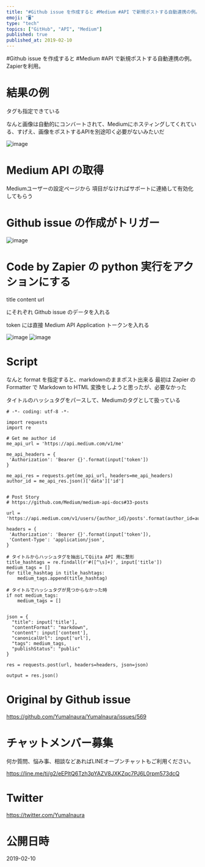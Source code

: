 ```yaml
---
title: "#Github issue を作成すると #Medium #API で新規ポストする自動連携の例。Zapierを利用。"
emoji: "🖥"
type: "tech"
topics: ["GitHub", "API", "Medium"]
published: true
published_at: 2019-02-10
---
```


#Github issue を作成すると #Medium #API で新規ポストする自動連携の例。Zapierを利用。

# 結果の例

タグも指定できている

なんと画像は自動的にコンバートされて、Mediumにホスティングしてくれている、すげえ、画像をポストするAPIを別途叩く必要がないみたいだ

![image](https://user-images.githubusercontent.com/13635059/52520046-ebe00b00-2ca7-11e9-9bee-33a04d62c491.png)

# Medium API の取得

Mediumユーザーの設定ページから
項目がなければサポートに連絡して有効化してもらう

# Github issue の作成がトリガー

![image](https://user-images.githubusercontent.com/13635059/52520050-fc908100-2ca7-11e9-8f46-456054281b2a.png)

# Code by Zapier の python 実行をアクションにする

title
content
url 

にそれぞれ Github issue のデータを入れる

token には直接 Medium API Application トークンを入れる


![image](https://user-images.githubusercontent.com/13635059/52520058-16ca5f00-2ca8-11e9-8283-84479f2c28fd.png)
![image](https://user-images.githubusercontent.com/13635059/52520062-2184f400-2ca8-11e9-983a-50d4f4419233.png)

# Script

なんと format を指定すると、markdownのままポスト出来る
最初は Zapier  の Formatter で Markdown to HTML 変換をしようと思ったが、必要なかった

タイトルのハッシュタグをパースして、Mediumのタグとして扱っている


```
# -*- coding: utf-8 -*-

import requests
import re

# Get me author id
me_api_url = 'https://api.medium.com/v1/me'

me_api_headers = {
 'Authorization': 'Bearer {}'.format(input['token'])
}

me_api_res = requests.get(me_api_url, headers=me_api_headers)
author_id = me_api_res.json()['data']['id']


# Post Story
# https://github.com/Medium/medium-api-docs#33-posts

url = 'https://api.medium.com/v1/users/{author_id}/posts'.format(author_id=author_id)

headers = {
 'Authorization': 'Bearer {}'.format(input['token']),
 'Content-Type': 'application/json',
}

# タイトルからハッシュタグを抽出してQiita API 用に整形
title_hashtags = re.findall(r'#([^\s]+)', input['title'])
medium_tags = []
for title_hashtag in title_hashtags:
    medium_tags.append(title_hashtag)

# タイトルでハッシュタグが見つからなかった時
if not medium_tags:
    medium_tags = []


json = {
  "title": input['title'],
  "contentFormat": "markdown",
  "content": input['content'],
  "canonicalUrl": input['url'],
  "tags": medium_tags,
  "publishStatus": "public"
}

res = requests.post(url, headers=headers, json=json)

output = res.json()
```



# Original by Github issue

https://github.com/YumaInaura/YumaInaura/issues/569








<!-- Update From Qiita API -->

# チャットメンバー募集


何か質問、悩み事、相談などあればLINEオープンチャットもご利用ください。

https://line.me/ti/g2/eEPltQ6Tzh3pYAZV8JXKZqc7PJ6L0rpm573dcQ





# Twitter


https://twitter.com/YumaInaura


<!-- Update From Qiita API -->



# 公開日時

2019-02-10
